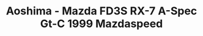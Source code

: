 ---
layout: product
title: "Aoshima - Mazda FD3S RX-7 A-Spec Gt-C 1999 Mazdaspeed"
price: "TBA" 
desc: "N/A"
img_path: "/assets/img/AO53584.jpg"
brand: "N/A"
available: false
special_offer: false
new: false
soon: false
cat: "010000"
subcat: "013700"
subsubcat: "0N/A"
sifra: "AO53584"
---